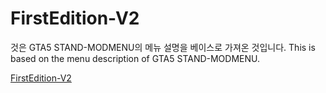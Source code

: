 # FirstEdition-V2

것은 GTA5 STAND-MODMENU의 메뉴 설명을 베이스로 가져온 것입니다.
This is based on the menu description of GTA5 STAND-MODMENU.

[FirstEdition-V2](https://stand.gg/help/command-list)

